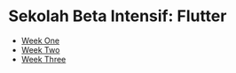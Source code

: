 # Sekolah Beta Intensif: Flutter

- [Week One](lib/week_one)
- [Week Two](lib/week_two)
- [Week Three](lib/week_three)

